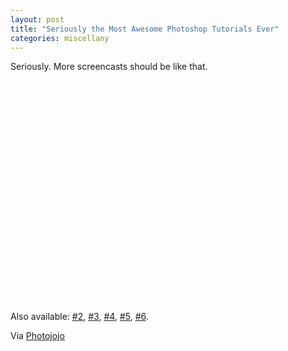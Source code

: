 ```yaml
---
layout: post
title: "Seriously the Most Awesome Photoshop Tutorials Ever"
categories: miscellany
---
```

Seriously. More screencasts should be like that.

<object width="425" height="355"><param name="movie" value="http://www.youtube.com/v/U_X5uR7VC4M&rel=1"></param><param name="wmode" value="transparent"></param><embed src="http://www.youtube.com/v/U_X5uR7VC4M&rel=1" type="application/x-shockwave-flash" wmode="transparent" width="425" height="355"></embed></object>

Also available: [#2](http://www.youtube.com/watch?v=VXeZ0s8DXZ0), [#3](http://www.youtube.com/watch?v=MWn0lxRNqos), [#4](http://www.youtube.com/watch?v=YNfBF2xvhaE), [#5](http://www.youtube.com/watch?v=x-8hQh6hdnI), [#6](http://www.youtube.com/watch?v=lys2MxjzE94).

Via [Photojojo](http://www.photojojo.com)